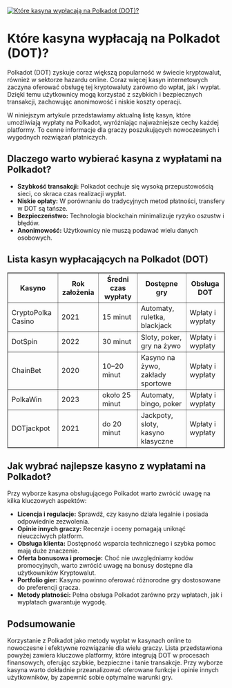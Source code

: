 [![Które kasyna wypłacają na Polkadot (DOT)?](https://123-caf.pages.dev/gitsignup.png)](https://vrmoo.ru/Bt82HjjY)

<h1>Które kasyna wypłacają na Polkadot (DOT)?</h1> <p>Polkadot (DOT) zyskuje coraz większą popularność w świecie kryptowalut, również w sektorze hazardu online. Coraz więcej kasyn internetowych zaczyna oferować obsługę tej kryptowaluty zarówno do wpłat, jak i wypłat. Dzięki temu użytkownicy mogą korzystać z szybkich i bezpiecznych transakcji, zachowując anonimowość i niskie koszty operacji.</p> <p>W niniejszym artykule przedstawiamy aktualną listę kasyn, które umożliwiają wypłaty na Polkadot, wyróżniając najważniejsze cechy każdej platformy. To cenne informacje dla graczy poszukujących nowoczesnych i wygodnych rozwiązań płatniczych.</p>  <h2>Dlaczego warto wybierać kasyna z wypłatami na Polkadot?</h2> <ul>   <li><strong>Szybkość transakcji:</strong> Polkadot cechuje się wysoką przepustowością sieci, co skraca czas realizacji wypłat.</li>   <li><strong>Niskie opłaty:</strong> W porównaniu do tradycyjnych metod płatności, transfery w DOT są tańsze.</li>   <li><strong>Bezpieczeństwo:</strong> Technologia blockchain minimalizuje ryzyko oszustw i błędów.</li>   <li><strong>Anonimowość:</strong> Użytkownicy nie muszą podawać wielu danych osobowych.</li> </ul>  <h2>Lista kasyn wypłacających na Polkadot (DOT)</h2> <table border="1" cellpadding="8" cellspacing="0">   <thead>     <tr>       <th>Kasyno</th>       <th>Rok założenia</th>       <th>Średni czas wypłaty</th>       <th>Dostępne gry</th>       <th>Obsługa DOT</th>     </tr>   </thead>   <tbody>     <tr>       <td>CryptoPolka Casino</td>       <td>2021</td>       <td>15 minut</td>       <td>Automaty, ruletka, blackjack</td>       <td>Wpłaty i wypłaty</td>     </tr>     <tr>       <td>DotSpin</td>       <td>2022</td>       <td>30 minut</td>       <td>Sloty, poker, gry na żywo</td>       <td>Wpłaty i wypłaty</td>     </tr>     <tr>       <td>ChainBet</td>       <td>2020</td>       <td>10–20 minut</td>       <td>Kasyno na żywo, zakłady sportowe</td>       <td>Wpłaty i wypłaty</td>     </tr>     <tr>       <td>PolkaWin</td>       <td>2023</td>       <td>około 25 minut</td>       <td>Automaty, bingo, poker</td>       <td>Wpłaty i wypłaty</td>     </tr>     <tr>       <td>DOTjackpot</td>       <td>2021</td>       <td>do 20 minut</td>       <td>Jackpoty, sloty, kasyno klasyczne</td>       <td>Wpłaty i wypłaty</td>     </tr>   </tbody> </table>  <h2>Jak wybrać najlepsze kasyno z wypłatami na Polkadot?</h2> <p>Przy wyborze kasyna obsługującego Polkadot warto zwrócić uwagę na kilka kluczowych aspektów:</p> <ul>   <li><strong>Licencja i regulacje:</strong> Sprawdź, czy kasyno działa legalnie i posiada odpowiednie zezwolenia.</li>   <li><strong>Opinie innych graczy:</strong> Recenzje i oceny pomagają uniknąć nieuczciwych platform.</li>   <li><strong>Obsługa klienta:</strong> Dostępność wsparcia technicznego i szybka pomoc mają duże znaczenie.</li>   <li><strong>Oferta bonusowa i promocje:</strong> Choć nie uwzględniamy kodów promocyjnych, warto zwrócić uwagę na bonusy dostępne dla użytkowników Kryptowalut.</li>   <li><strong>Portfolio gier:</strong> Kasyno powinno oferować różnorodne gry dostosowane do preferencji gracza.</li>   <li><strong>Metody płatności:</strong> Pełna obsługa Polkadot zarówno przy wpłatach, jak i wypłatach gwarantuje wygodę.</li> </ul>  <h2>Podsumowanie</h2> <p>Korzystanie z Polkadot jako metody wypłat w kasynach online to nowoczesne i efektywne rozwiązanie dla wielu graczy. Lista przedstawiona powyżej zawiera kluczowe platformy, które integrują DOT w procesach finansowych, oferując szybkie, bezpieczne i tanie transakcje. Przy wyborze kasyna warto dokładnie przeanalizować oferowane funkcje i opinie innych użytkowników, by zapewnić sobie optymalne warunki gry.</p>